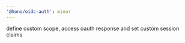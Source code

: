 ```yaml
---
'@hono/oidc-auth': minor
---
```


define custom scope, access oauth response and set custom session claims
